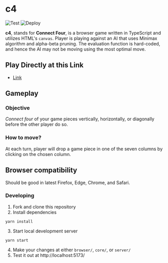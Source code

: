 # c4

![Test](https://github.com/kenrick95/c4/workflows/Test/badge.svg) ![Deploy](https://github.com/kenrick95/c4/workflows/Deploy/badge.svg)

**c4**, stands for **Connect Four**, is a browser game written in TypeScript and utilizes HTML's `canvas`. Player is playing against an AI that uses Minimax algorithm and alpha-beta pruning. The evaluation function is hard-coded, and hence the AI may not be moving using the most optimal move.

## Play Directly at this Link

- [Link](https://kenrick95.github.io/c4/)

## Gameplay

### Objective

_Connect four_ of your game pieces vertically, horizontally, or diagonally before the other player do so.

### How to move?

At each turn, player will drop a game piece in one of the seven columns by clicking on the chosen column.

## Browser compatibility

Should be good in latest Firefox, Edge, Chrome, and Safari.


### Developing

1. Fork and clone this repository
2. Install dependencies

```
yarn install
```

3. Start local development server

```
yarn start
```

4. Make your changes at either `browser/`, `core/`, or `server/`
5. Test it out at http://localhost:5173/
